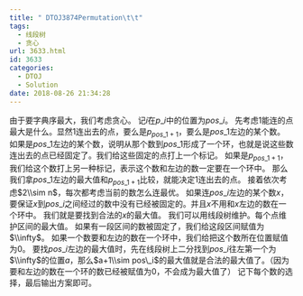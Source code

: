 ```yaml
---
title: " DTOJ3874Permutation\t\t"
tags:
  - 线段树
  - 贪心
url: 3633.html
id: 3633
categories:
  - DTOJ
  - Solution
date: 2018-08-26 21:34:28
---
```


由于要字典序最大，我们考虑贪心。 记$i$在$p\_i$中的位置为$pos\_i$。 先考虑$1$能连的点最大是什么。显然$1$连出去的点，要么是$p_{pos\_1+1}$，要么是$pos\_1$左边的某个数。 如果是$pos\_1$左边的某个数，说明从那个数到$pos\_1$形成了一个环，也就是说这些数连出去的点已经固定了。我们给这些固定的点打上一个标记。 如果是$p_{pos\_1+1}$，我们给这个数打上另一种标记，表示这个数和左边的数一定要在一个环中。 那么我们拿$pos\_1$左边的最大值和$p_{pos\_1+1}$比较，就能决定$1$连出去的点。 接着依次考虑$2\\sim n$，每次都考虑当前的数怎么连最优。 如果连$pos\_i$左边的某个数$x$，要保证$x$到$pos\_i$之间经过的数中没有已经被固定的。并且$x$不用和$x$左边的数在一个环中。 我们就是要找到合法的$x$的最大值。 我们可以用线段树维护。每个点维护区间的最大值。 如果有一段区间的数被固定了，我们给这段区间赋值为$\\infty$。 如果一个数要和左边的数在一个环中，我们给把这个数所在位置赋值为$0$。 要找$pos\_i$左边的最大值时，先在线段树上二分找到$pos\_i$往左第一个为$\\infty$的位置$a$，那么$a+1\\sim pos\_i$的最大值就是合法的最大值了。（因为要和左边的数在一个环的数已经被赋值为$0$，不会成为最大值了） 记下每个数的选择，最后输出方案即可。